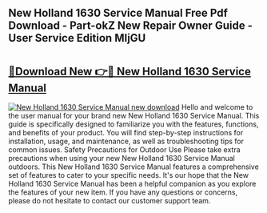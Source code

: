 ## New Holland 1630 Service Manual Free Pdf Download - Part-okZ New Repair Owner Guide - User Service Edition MIjGU

# <h2><a href="http://bc93763.oget.top/?id=New+Holland+1630+Service+Manual">🔗Download New 👉🔴 New Holland 1630 Service Manual</a></h2>

[![New Holland 1630 Service Manual new download](https://i.imgur.com/5g1atiW.png)](http://bc93763.oget.top/?id=New+Holland+1630+Service+Manual)
Hello and welcome to the user manual for your brand new New Holland 1630 Service Manual. This guide is specifically designed to familiarize you with the features, functions, and benefits of your product. You will find step-by-step instructions for installation, usage, and maintenance, as well as troubleshooting tips for common issues. Safety Precautions for Outdoor Use Please take extra precautions when using your new New Holland 1630 Service Manual outdoors. This New Holland 1630 Service Manual features a comprehensive set of features to cater to your specific needs. It's our hope that the New Holland 1630 Service Manual has been a helpful companion as you explore the features of your new item. If you have any questions or concerns, please do not hesitate to contact our customer support team.
